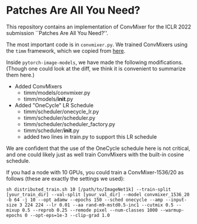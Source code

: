 # Patches Are All You Need?

This repository contains an implementation of ConvMixer for the ICLR 2022 submission ``Patches Are All You Need?''.

The most important code is in `convmixer.py`. We trained ConvMixers using the `timm` framework, which we copied from [here](http://github.com/rwightman/pytorch-image-models).

Inside `pytorch-image-models`, we have made the following modifications. (Though one could look at the diff, we think it is convenient to summarize them here.)

- Added ConvMixers
  - timm/models/convmixer.py
  - timm/models/__init__.py
- Added "OneCycle" LR Schedule
  - timm/scheduler/onecycle_lr.py
  - timm/scheduler/scheduler.py
  - timm/scheduler/scheduler_factory.py
  - timm/scheduler/__init__.py
  - added two lines in train.py to support this LR schedule

We are confident that the use of the OneCycle schedule here is not critical, and one could likely just as well
train ConvMixers with the built-in cosine schedule.

If you had a node with 10 GPUs, you could train a ConvMixer-1536/20 as follows (these are exactly the settings we used):

```
sh distributed_train.sh 10 [/path/to/ImageNet1k] --train-split [your_train_dir] --val-split [your_val_dir] --model convmixer_1536_20 -b 64 -j 10 --opt adamw --epochs 150 --sched onecycle --amp --input-size 3 224 224 --lr 0.01 --aa rand-m9-mstd0.5-inc1 --cutmix 0.5 --mixup 0.5 --reprob 0.25 --remode pixel --num-classes 1000 --warmup-epochs 0 --opt-eps=1e-3 --clip-grad 1.0
```
